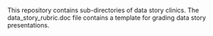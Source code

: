 This repository contains sub-directories of data story clinics.  The data_story_rubric.doc file contains a template for grading data story presentations.
